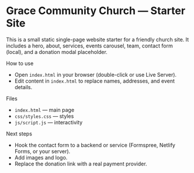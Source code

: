 # Grace Community Church — Starter Site

This is a small static single-page website starter for a friendly church site. It includes a hero, about, services, events carousel, team, contact form (local), and a donation modal placeholder.

How to use
- Open `index.html` in your browser (double-click or use Live Server).
- Edit content in `index.html` to replace names, addresses, and event details.

Files
- `index.html` — main page
- `css/styles.css` — styles
- `js/script.js` — interactivity

Next steps
- Hook the contact form to a backend or service (Formspree, Netlify Forms, or your server).
- Add images and logo.
- Replace the donation link with a real payment provider.
